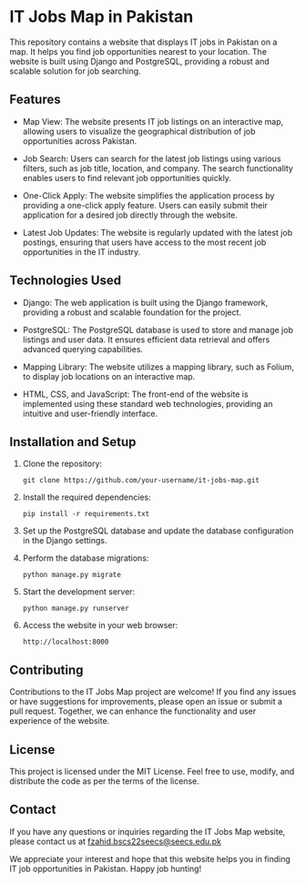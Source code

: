 # IT Jobs Map in Pakistan

This repository contains a website that displays IT jobs in Pakistan on a map. It helps you find job opportunities nearest to your location. The website is built using Django and PostgreSQL, providing a robust and scalable solution for job searching.

## Features

- Map View: The website presents IT job listings on an interactive map, allowing users to visualize the geographical distribution of job opportunities across Pakistan.

- Job Search: Users can search for the latest job listings using various filters, such as job title, location, and company. The search functionality enables users to find relevant job opportunities quickly.

- One-Click Apply: The website simplifies the application process by providing a one-click apply feature. Users can easily submit their application for a desired job directly through the website.

- Latest Job Updates: The website is regularly updated with the latest job postings, ensuring that users have access to the most recent job opportunities in the IT industry.

## Technologies Used

- Django: The web application is built using the Django framework, providing a robust and scalable foundation for the project.

- PostgreSQL: The PostgreSQL database is used to store and manage job listings and user data. It ensures efficient data retrieval and offers advanced querying capabilities.

- Mapping Library: The website utilizes a mapping library, such as Folium, to display job locations on an interactive map.

- HTML, CSS, and JavaScript: The front-end of the website is implemented using these standard web technologies, providing an intuitive and user-friendly interface.

## Installation and Setup

1. Clone the repository:
   ```
   git clone https://github.com/your-username/it-jobs-map.git
   ```

2. Install the required dependencies:
   ```
   pip install -r requirements.txt
   ```

3. Set up the PostgreSQL database and update the database configuration in the Django settings.

4. Perform the database migrations:
   ```
   python manage.py migrate
   ```

5. Start the development server:
   ```
   python manage.py runserver
   ```

6. Access the website in your web browser:
   ```
   http://localhost:8000
   ```

## Contributing

Contributions to the IT Jobs Map project are welcome! If you find any issues or have suggestions for improvements, please open an issue or submit a pull request. Together, we can enhance the functionality and user experience of the website.

## License

This project is licensed under the MIT License. Feel free to use, modify, and distribute the code as per the terms of the license.

## Contact

If you have any questions or inquiries regarding the IT Jobs Map website, please contact us at fzahid.bscs22seecs@seecs.edu.pk

We appreciate your interest and hope that this website helps you in finding IT job opportunities in Pakistan. Happy job hunting!